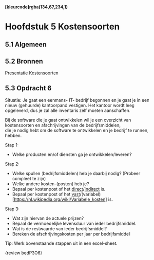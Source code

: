 #### [kleurcode]rgba(134,67,234,1)

#  Hoofdstuk 5 Kostensoorten

## 5.1 Algemeen

## 5.2 Bronnen

[Presentatie Kostensoorten](https://elo.kw1c.nl/CMS/Studie/811%20ICT-Academie/811%20VakkenInhoud/%5BB.05%20BED%5D%20Bedrijfskunde/Productie/01.%20Reader/Bedrijfskunde%20les5_Ed.pptx)

## 5.3 Opdracht 6

Situatie: Je gaat een eenmans- IT- bedrijf begonnen en je gaat je in een nieuw (gehuurde) kantoorpand vestigen.
Het kantoor wordt leeg opgeleverd, dus je zal alle inventaris zelf moeten aanschaffen. 

Bij de software die je gaat ontwikkelen wil je een overzicht van kostensoorten en afschrijvingen van de bedrijfsmiddelen, <br>
die je nodig hebt om de software te ontwikkelen en je bedrijf te runnen, hebben.

Stap 1:
- Welke producten en/of diensten ga je ontwikkelen/leveren?

Stap 2:
- Welke spullen (bedrijfsmiddelen) heb je daarbij nodig? (Probeer compleet te zijn)
- Welke andere kosten-(posten) heb je? 
- Bepaal per kostenpost of het [direct](https://nl.wikipedia.org/wiki/Directe_kosten)/[indirect](https://nl.wikipedia.org/wiki/Indirecte_kosten) is.
- Bepaal per kostenpost of het [vast](https://nl.wikipedia.org/wiki/Constante_kosten)/(variabel)[https://nl.wikipedia.org/wiki/Variabele_kosten] is.

Stap 3:
- Wat zijn hiervan de actuele prijzen?
- Bepaal de vermoedelijke levensduur van ieder bedrijfsmiddel.
- Wat is de restwaarde van ieder bedrijfsmiddel?
- Bereken de afschrijvingskosten per jaar per bedrijfsmiddel

Tip:
Werk bovenstaande stappen uit in een excel-sheet.

{review bedP3O6}
